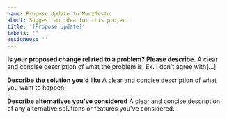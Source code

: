 ```yaml
---
name: Propose Update to Manifesto
about: Suggest an idea for this project
title: '[Propose Update]'
labels: ''
assignees: ''
---
```


**Is your proposed change related to a problem? Please describe.**
A clear and concise description of what the problem is. Ex. I don't agree with[...]

**Describe the solution you'd like**
A clear and concise description of what you want to happen.

**Describe alternatives you've considered**
A clear and concise description of any alternative solutions or features you've considered.
